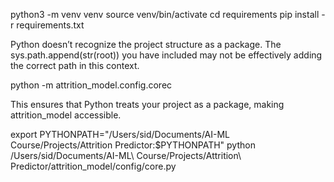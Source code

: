python3 -m venv venv 
source venv/bin/activate
cd requirements
pip install -r requirements.txt

Python doesn’t recognize the project structure as a package. The sys.path.append(str(root)) you have included may not be effectively adding the correct path in this context.

python -m attrition_model.config.corec

This ensures that Python treats your project as a package, making attrition_model accessible.

export PYTHONPATH="/Users/sid/Documents/AI-ML Course/Projects/Attrition Predictor:$PYTHONPATH"
python /Users/sid/Documents/AI-ML\ Course/Projects/Attrition\ Predictor/attrition_model/config/core.py